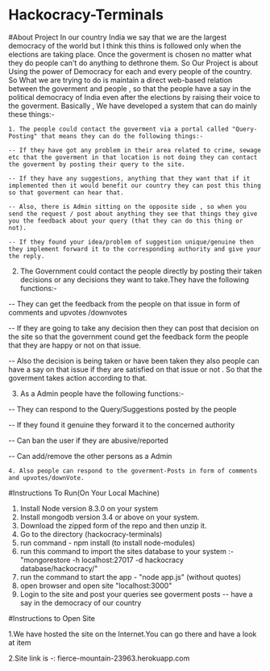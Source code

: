 # Hackocracy-Terminals

#About Project
    In our country India we say that we are the largest democracy of the world but I think this thins is followed only when the elections are taking place. Once the goverment is chosen no matter what they do people can't do anything to dethrone them. So Our Project is about Using the power of Democracy for each and every people of the country. So What we are trying to do is maintain a direct web-based relation between the goverment and people , so that the people have a say in the political democracy of India even after the elections by raising their voice to the goverment. Basically , We have developed a system that can do mainly these things:-
    
    1. The people could contact the goverment via a portal called "Query-Posting" that means they can do the following things:-
    
    -- If they have got any problem in their area related to crime, sewage etc that the goverment in that location is not doing they can contact the goverment by posting their query to the site.
    
    -- If they have any suggestions, anything that they want that if it implemented then it would benefit our country they can post this thing so that goverment can hear that.
    
    -- Also, there is Admin sitting on the opposite side , so when you send the request / post about anything they see that things they give you the feedback about your query (that they can do this thing or not).
        
    -- If they found your idea/problem of suggestion unique/genuine then they implement forward it to the corresponding authority and give your the reply.
   
   
   2. The Government could contact the people directly by posting their taken decisions or any decisions they want to take.They have the following functions:-
   
   -- They can get the feedback from the people on that issue in form of comments and upvotes /downvotes
   
   -- If they are going to take any decision then they can post that decision on the site so that the government cound get the feedback form the people that they are happy or not on that issue.
   
   -- Also the decision is being taken or have been taken they also people can have a say on that issue if they are satisfied on that issue or not . So that the goverment takes action according to that.
   
   
   3. As a Admin people have the following functions:-
   
   -- They can respond to the Query/Suggestions posted by the people
   
   -- If they found it genuine they forward it to the concerned authority
   
   -- Can ban the user if they are abusive/reported
   
   -- Can add/remove the other persons as a Admin
    
    
    4. Also people can respond to the goverment-Posts in form of comments and upvotes/downVote.


#Instructions To Run(On Your Local Machine)

1. Install Node version 8.3.0 on your system
2. Install mongodb version 3.4 or above on your system.
2. Download the zipped form of the repo and then unzip it.
3. Go to the directory (hackocracy-terminals) 
4. run command - npm install (to install node-modules)
5. run this command to import the sites database to your system  :-    "mongorestore -h localhost:27017 -d hackocracy database/hackocracy/"
6. run the command to start the app - "node app.js" (without quotes)
7. open browser and open site "localhost:3000"
8. Login to the site and post your queries see goverment posts -- have a say in the democracy of our country



#Instructions to Open Site

1.We have hosted the site on the Internet.You can go there and have a look at item

2.Site link is -: fierce-mountain-23963.herokuapp.com 

